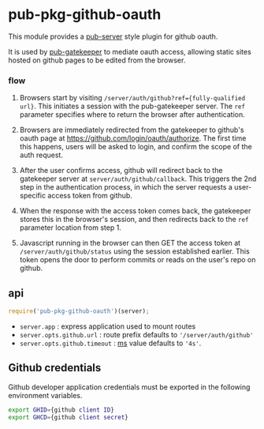 # pub-pkg-github-oauth

This module provides a [pub-server](https://github.com/jldec/pub-server) style plugin for github oauth.

It is used by [pub-gatekeeper](https://github.com/jldec/pub-gatekeeper) to mediate oauth access, allowing static sites hosted on github pages to be edited from the browser.

### flow

1. Browsers start by visiting `/server/auth/github?ref={fully-qualified url}`. This initiates a session with the pub-gatekeeper server. The `ref` parameter specifies where to return the browser after authentication.

2. Browsers are immediately redirected from the gatekeeper to github's oauth page at https://github.com/login/oauth/authorize. The first time this happens, users will be asked to login, and confirm the scope of the auth request.

3. After the user confirms access, github will redirect back to the gatekeeper server at `server/auth/github/callback`. This triggers the 2nd step in the authentication process, in which the server requests a user-specific access token from github.

4. When the response with the access token comes back, the gatekeeper stores this in the browser's session, and then redirects back to the `ref` parameter location from step 1.

5. Javascript running in the browser can then GET the access token at `/server/auth/github/status` using the session established earlier. This token opens the door to perform commits or reads on the user's repo on github.

## api

```js
require('pub-pkg-github-oauth')(server);
```

- `server.app` : express application used to mount routes
- `server.opts.github.url` : route prefix defaults to `'/server/auth/github'`
- `server.opts.github.timeout` : [ms](https://github.com/rauchg/ms.js) value defaults to `'4s'`.


## Github credentials
Github developer application credentials must be exported in the following environment variables.

```sh
export GHID={github client ID}
export GHCD={github client secret}
```
